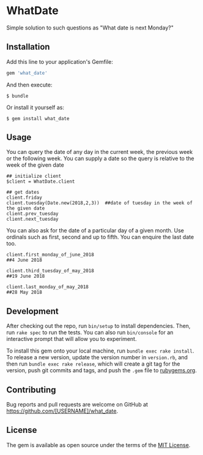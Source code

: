 # WhatDate
Simple solution to such questions as "What date is next Monday?"
## Installation

Add this line to your application's Gemfile:

```ruby
gem 'what_date'
```

And then execute:

    $ bundle

Or install it yourself as:

    $ gem install what_date

## Usage
You can query the date of any day in the current week, the previous week or the following week. You can supply a date so the query is relative to the week of the given date
```
## initialize client
$client = WhatDate.client

## get dates
client.friday
client.tuesday(Date.new(2018,2,3))  ##date of tuesday in the week of the given date
client.prev_tuesday
client.next_tuesday

```
You can also ask for the date of a particular day of a given month. Use ordinals such as first, second and up to fifth. You can enquire the last date too.

```
client.first_monday_of_june_2018
##4 June 2018

client.third_tuesday_of_may_2018
##19 June 2018

client.last_monday_of_may_2018
##28 May 2018

```

## Development

After checking out the repo, run `bin/setup` to install dependencies. Then, run `rake spec` to run the tests. You can also run `bin/console` for an interactive prompt that will allow you to experiment.

To install this gem onto your local machine, run `bundle exec rake install`. To release a new version, update the version number in `version.rb`, and then run `bundle exec rake release`, which will create a git tag for the version, push git commits and tags, and push the `.gem` file to [rubygems.org](https://rubygems.org).

## Contributing

Bug reports and pull requests are welcome on GitHub at https://github.com/[USERNAME]/what_date.


## License

The gem is available as open source under the terms of the [MIT License](http://opensource.org/licenses/MIT).

